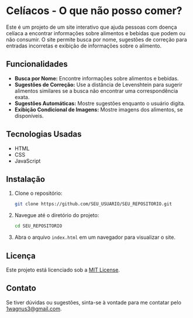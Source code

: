# Celíacos - O que não posso comer?

Este é um projeto de um site interativo que ajuda pessoas com doença celíaca a encontrar informações sobre alimentos e bebidas que podem ou não consumir. O site permite busca por nome, sugestões de correção para entradas incorretas e exibição de informações sobre o alimento.

## Funcionalidades

- **Busca por Nome:** Encontre informações sobre alimentos e bebidas.
- **Sugestões de Correção:** Use a distância de Levenshtein para sugerir alimentos similares se a busca não encontrar uma correspondência exata.
- **Sugestões Automáticas:** Mostre sugestões enquanto o usuário digita.
- **Exibição Condicional de Imagens:** Mostre imagens dos alimentos, se disponíveis.

## Tecnologias Usadas

- HTML
- CSS
- JavaScript

## Instalação

1. Clone o repositório:
    ```bash
    git clone https://github.com/SEU_USUARIO/SEU_REPOSITORIO.git
    ```
2. Navegue até o diretório do projeto:
    ```bash
    cd SEU_REPOSITORIO
    ```
3. Abra o arquivo `index.html` em um navegador para visualizar o site.

## Licença

Este projeto está licenciado sob a [MIT License](LICENSE).

## Contato

Se tiver dúvidas ou sugestões, sinta-se à vontade para me contatar pelo [1wagnus3@gmail.com](mailto:1wagnus3@gmail.com).
